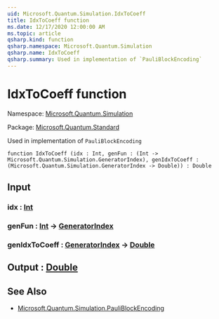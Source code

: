 ```yaml
---
uid: Microsoft.Quantum.Simulation.IdxToCoeff
title: IdxToCoeff function
ms.date: 12/17/2020 12:00:00 AM
ms.topic: article
qsharp.kind: function
qsharp.namespace: Microsoft.Quantum.Simulation
qsharp.name: IdxToCoeff
qsharp.summary: Used in implementation of `PauliBlockEncoding`
---
```


# IdxToCoeff function

Namespace: [Microsoft.Quantum.Simulation](xref:Microsoft.Quantum.Simulation)

Package: [Microsoft.Quantum.Standard](https://nuget.org/packages/Microsoft.Quantum.Standard)


Used in implementation of `PauliBlockEncoding`

```qsharp
function IdxToCoeff (idx : Int, genFun : (Int -> Microsoft.Quantum.Simulation.GeneratorIndex), genIdxToCoeff : (Microsoft.Quantum.Simulation.GeneratorIndex -> Double)) : Double
```


## Input

### idx : [Int](xref:microsoft.quantum.lang-ref.int)




### genFun : [Int](xref:microsoft.quantum.lang-ref.int) -> [GeneratorIndex](xref:Microsoft.Quantum.Simulation.GeneratorIndex)




### genIdxToCoeff : [GeneratorIndex](xref:Microsoft.Quantum.Simulation.GeneratorIndex) -> [Double](xref:microsoft.quantum.lang-ref.double)





## Output : [Double](xref:microsoft.quantum.lang-ref.double)



## See Also

- [Microsoft.Quantum.Simulation.PauliBlockEncoding](xref:Microsoft.Quantum.Simulation.PauliBlockEncoding)